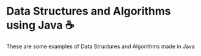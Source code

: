 # Data Structures and Algorithms using Java :coffee:
These are some examples of Data Structures and Algorithms made in Java

